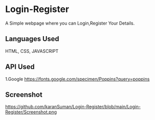 
# Login-Register

A Simple webpage where you can Login,Register Your Details.


## Languages Used
HTML,
CSS,
JAVASCRIPT

## API Used

1.Google https://fonts.google.com/specimen/Poppins?query=poppins

## Screenshot

https://github.com/karanSuman/Login-Register/blob/main/Login-Register/Screenshot.png

